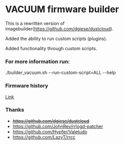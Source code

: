 # VACUUM firmware builder

This is a rewritten version of imagebuilder(https://github.com/dgiese/dustcloud).

Added the ability to run custom scripts (plugins).

Added functionality through custom scripts.

### For more information run:
./builder_vacuum.sh --run-custom-script=ALL --help

### Firmware history
[Link](http://htmlpreview.github.io/?https://raw.githubusercontent.com/zvldz/vacuum/master/history.html)

### Thanks
* ~~https://github.com/dgiese/dustcloud~~
* https://github.com/JohnRev/rrlogd-patcher
* https://github.com/Hypfer/Valetudo
* https://github.com/LazyT/rrcc
